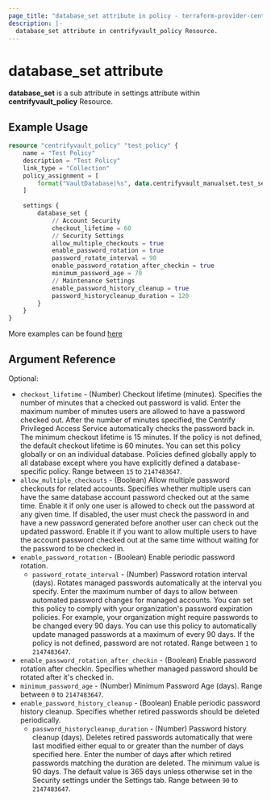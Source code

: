 ```yaml
---
page_title: "database_set attribute in policy - terraform-provider-centrifyvault"
description: |-
  database_set attribute in centrifyvault_policy Resource.
---
```


# database_set attribute

**database_set** is a sub attribute in settings attribute within **centrifyvault_policy** Resource.

## Example Usage

```terraform
resource "centrifyvault_policy" "test_policy" {
    name = "Test Policy"
    description = "Test Policy"
    link_type = "Collection"
    policy_assignment = [
        format("VaultDatabase|%s", data.centrifyvault_manualset.test_set.id),
    ]
    
    settings {
        database_set {
            // Account Security
            checkout_lifetime = 60
            // Security Settings
            allow_multiple_checkouts = true
            enable_password_rotation = true
            password_rotate_interval = 90
            enable_password_rotation_after_checkin = true
            minimum_password_age = 70
            // Maintenance Settings
            enable_password_history_cleanup = true
            password_historycleanup_duration = 120
        }
    }
}
```

More examples can be found [here](../../../examples/centrifyvault_policy/policy_database_set.tf)

## Argument Reference

Optional:

- `checkout_lifetime` - (Number) Checkout lifetime (minutes). Specifies the number of minutes that a checked out password is valid. Enter the maximum number of minutes users are allowed to have a password checked out. After the number of minutes specified, the Centrify Privileged Access Service automatically checks the password back in. The minimum checkout lifetime is 15 minutes. If the policy is not defined, the default checkout lifetime is 60 minutes. You can set this policy globally or on an individual database. Policies defined globally apply to all database except where you have explicitly defined a database-specific policy. Range between `15` to `2147483647`.
- `allow_multiple_checkouts` - (Boolean) Allow multiple password checkouts for related accounts. Specifies whether multiple users can have the same database account password checked out at the same time. Enable it if only one user is allowed to check out the password at any given time. If disabled, the user must check the password in and have a new password generated before another user can check out the updated password. Enable it if you want to allow multiple users to have the account password checked out at the same time without waiting for the password to be checked in.
- `enable_password_rotation` - (Boolean) Enable periodic password rotation.
  - `password_rotate_interval` - (Number) Password rotation interval (days). Rotates managed passwords automatically at the interval you specify. Enter the maximum number of days to allow between automated password changes for managed accounts. You can set this policy to comply with your organization's password expiration policies. For example, your organization might require passwords to be changed every 90 days. You can use this policy to automatically update managed passwords at a maximum of every 90 days. If the policy is not defined, password are not rotated. Range between `1` to `2147483647`.
- `enable_password_rotation_after_checkin` - (Boolean) Enable password rotation after checkin. Specifies whether managed password should be rotated after it's checked in.
- `minimum_password_age` - (Number) Minimum Password Age (days). Range between `0` to `2147483647`.
- `enable_password_history_cleanup` - (Boolean) Enable periodic password history cleanup. Specifies whether retired passwords should be deleted periodically.
  - `password_historycleanup_duration` - (Number) Password history cleanup (days). Deletes retired passwords automatically that were last modified either equal to or greater than the number of days specified here. Enter the number of days after which retired passwords matching the duration are deleted. The minimum value is 90 days. The default value is 365 days unless otherwise set in the Security settings under the Settings tab. Range between `90` to `2147483647`.
